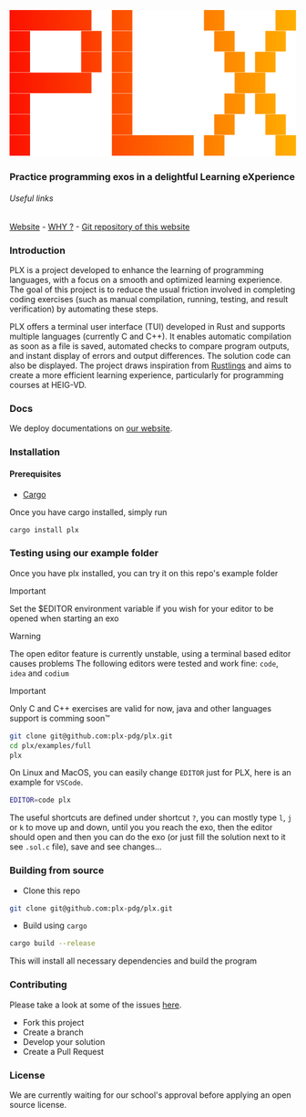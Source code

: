 <center>

![logo of PLX](imgs/logo.svg)
</center>

### **P**ractice programming exos in a delightful **L**earning e**X**perience

###### Useful links
[Website](https://plx.rs) -
[WHY ?](https://plx.rs/book/why.html) -
[Git repository of this website](https://github.com/plx-pdg/plx-pdg.github.io)

### Introduction

PLX is a project developed to enhance the learning of programming languages, with a focus on a smooth and optimized learning experience. The goal of this project is to reduce the usual friction involved in completing coding exercises (such as manual compilation, running, testing, and result verification) by automating these steps.

PLX offers a terminal user interface (TUI) developed in Rust and supports multiple languages (currently C and C++). It enables automatic compilation as soon as a file is saved, automated checks to compare program outputs, and instant display of errors and output differences. The solution code can also be displayed. The project draws inspiration from [Rustlings](https://rustlings.cool/) and aims to create a more efficient learning experience, particularly for programming courses at HEIG-VD.

### Docs
We deploy documentations on [our website](https://plx.rs/book).

### Installation

#### Prerequisites

- [Cargo](https://www.rust-lang.org/tools/install)

Once you have cargo installed, simply run

```bash
cargo install plx
```

### Testing using our example folder

Once you have plx installed, you can try it on this repo's example folder

> [!IMPORTANT] 
> Set the $EDITOR environment variable if you wish for your editor to be opened when starting an exo

> [!WARNING] 
> The open editor feature is currently unstable, using a terminal based editor causes problems
> The following editors were tested and work fine: `code`, `idea` and `codium`

> [!IMPORTANT] 
> Only C and C++ exercises are valid for now, java and other languages support is comming soon™

```bash
git clone git@github.com:plx-pdg/plx.git
cd plx/examples/full
plx
```

On Linux and MacOS, you can easily change `EDITOR` just for PLX, here is an example for `VSCode`.
```sh
EDITOR=code plx
```

The useful shortcuts are defined under shortcut `?`, you can mostly type `l`, `j` or `k` to move up and down, until you you reach the exo, then the editor should open and then you can do the exo (or just fill the solution next to it see `.sol.c` file), save and see changes...

### Building from source

- Clone this repo

```bash
git clone git@github.com:plx-pdg/plx.git
```

- Build using `cargo`

```bash
cargo build --release
```

This will install all necessary dependencies and build the program

### Contributing

Please take a look at some of the issues [here](https://github.com/plx-pdg/plx/issues).

- Fork this project
- Create a branch
- Develop your solution
- Create a Pull Request

### License

We are currently waiting for our school's approval before applying an open source license.
